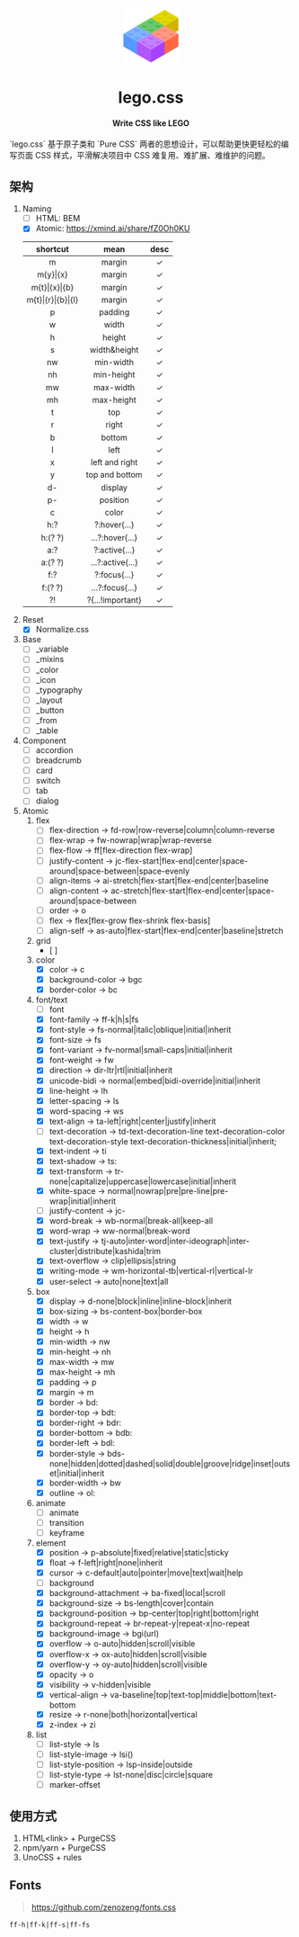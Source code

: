 <p align="center">
    <img src="/public/lego.png" width="100px">
</p>
<h1 align="center">lego.css</h1>
<h4 align="center">Write CSS like LEGO</h4>
<p>`lego.css` 基于原子类和 `Pure CSS` 两者的思想设计，可以帮助更快更轻松的编写页面 CSS 样式，平滑解决项目中 CSS 难复用、难扩展、难维护的问题。</p>

## 架构

1. Naming
   - [ ] HTML: BEM
   - [x] Atomic: https://xmind.ai/share/fZ0Oh0KU

    |      shortcut       |       mean       | desc  |
    | :-----------------: | :--------------: | :---: |
    |          m          |      margin      |   ✓   |
    |      m{y}\|{x}      |      margin      |   ✓   |
    |   m{t}\|{x}\|{b}    |      margin      |   ✓   |
    | m{t}\|{r}\|{b}\|{l} |      margin      |   ✓   |
    |          p          |     padding      |   ✓   |
    |          w          |      width       |   ✓   |
    |          h          |      height      |   ✓   |
    |          s          |   width&height   |   ✓   |
    |         nw          |    min-width     |   ✓   |
    |         nh          |    min-height    |   ✓   |
    |         mw          |    max-width     |   ✓   |
    |         mh          |    max-height    |   ✓   |
    |          t          |       top        |   ✓   |
    |          r          |      right       |   ✓   |
    |          b          |      bottom      |   ✓   |
    |          l          |       left       |   ✓   |
    |          x          |  left and right  |   ✓   |
    |          y          |  top and bottom  |   ✓   |
    |         d-          |     display      |   ✓   |
    |         p-          |     position     |   ✓   |
    |          c          |      color       |   ✓   |
    |         h:?         |   ?:hover{...}   |   ✓   |
    |       h:(? ?)       | ...?:hover{...}  |   ✓   |
    |         a:?         |  ?:active{...}   |   ✓   |
    |       a:(? ?)       | ...?:active{...} |   ✓   |
    |         f:?         |   ?:focus{...}   |   ✓   |
    |       f:(? ?)       | ...?:focus{...}  |   ✓   |
    |         ?!          | ?{...!important} |   ✓   |
2. Reset
   - [x] Normalize.css
3. Base
   - [ ] _variable
   - [ ] _mixins
   - [ ] _color
   - [ ] _icon
   - [ ] _typography
   - [ ] _layout
   - [ ] _button
   - [ ] _from
   - [ ] _table
4. Component
   - [ ] accordion
   - [ ] breadcrumb
   - [ ] card
   - [ ] switch
   - [ ] tab
   - [ ] dialog
5. Atomic
    1. flex
        - [ ] flex-direction → fd-row|row-reverse|column|column-reverse
        - [ ] flex-wrap → fw-nowrap|wrap|wrap-reverse
        - [ ] flex-flow → ff[flex-direction flex-wrap]
        - [ ] justify-content → jc-flex-start|flex-end|center|space-around|space-between|space-evenly
        - [ ] align-items → ai-stretch|flex-start|flex-end|center|baseline
        - [ ] align-content → ac-stretch|flex-start|flex-end|center|space-around|space-between
        - [ ] order → o
        - [ ] flex → flex[flex-grow flex-shrink flex-basis]
        - [ ] align-self → as-auto|flex-start|flex-end|center|baseline|stretch
    2. grid
        - [ ] 
    3. color
        - [x] color → c
        - [x] background-color → bgc
        - [x] border-color → bc
    4. font/text
        - [ ] font
        - [x] font-family → ff-k|h|s|fs
        - [x] font-style → fs-normal|italic|oblique|initial|inherit
        - [x] font-size → fs
        - [x] font-variant → fv-normal|small-caps|initial|inherit
        - [x] font-weight → fw
        - [x] direction → dir-ltr|rtl|initial|inherit
        - [x] unicode-bidi → normal|embed|bidi-override|initial|inherit
        - [x] line-height → lh
        - [x] letter-spacing → ls
        - [x] word-spacing → ws
        - [x] text-align → ta-left|right|center|justify|inherit
        - [ ] text-decoration → td-text-decoration-line text-decoration-color text-decoration-style text-decoration-thickness|initial|inherit;
        - [x] text-indent → ti
        - [x] text-shadow → ts:
        - [x] text-transform → tr-none|capitalize|uppercase|lowercase|initial|inherit
        - [x] white-space → normal|nowrap|pre|pre-line|pre-wrap|initial|inherit
        - [ ] justify-content → jc-
        - [x] word-break → wb-normal|break-all|keep-all
        - [x] word-wrap → ww-normal|break-word
        - [x] text-justify → tj-auto|inter-word|inter-ideograph|inter-cluster|distribute|kashida|trim
        - [x] text-overflow → clip|ellipsis|string
        - [x] writing-mode → wm-horizontal-tb|vertical-rl|vertical-lr
        - [x] user-select → auto|none|text|all
    5. box
        - [x] display → d-none|block|inline|inline-block|inherit
        - [x] box-sizing → bs-content-box|border-box
        - [x] width → w
        - [x] height → h
        - [x] min-width → nw
        - [x] min-height → nh
        - [x] max-width → mw
        - [x] max-height → mh
        - [x] padding → p
        - [x] margin → m
        - [x] border → bd:
        - [x] border-top → bdt:
        - [x] border-right → bdr:
        - [x] border-bottom → bdb:
        - [x] border-left → bdl:
        - [x] border-style → bds-none|hidden|dotted|dashed|solid|double|groove|ridge|inset|outset|initial|inherit
        - [x] border-width → bw
        - [x] outline → ol:
    6. animate
        - [ ] animate
        - [ ] transition
        - [ ] keyframe
    7. element
        - [x] position → p-absolute|fixed|relative|static|sticky
        - [x] float → f-left|right|none|inherit
        - [x] cursor → c-default|auto|pointer|move|text|wait|help
        - [ ] background
        - [x] background-attachment → ba-fixed|local|scroll
        - [x] background-size → bs-length|cover|contain
        - [x] background-position → bp-center|top|right|bottom|right
        - [x] background-repeat → br-repeat-y|repeat-x|no-repeat
        - [x] background-image → bgi(url)
        - [x] overflow → o-auto|hidden|scroll|visible
        - [x] overflow-x → ox-auto|hidden|scroll|visible
        - [x] overflow-y → oy-auto|hidden|scroll|visible
        - [x] opacity → o
        - [x] visibility → v-hidden|visible
        - [x] vertical-align → va-baseline|top|text-top|middle|bottom|text-bottom
        - [x] resize → r-none|both|horizontal|vertical
        - [x] z-index → zi
    8. list
        - [ ] list-style → ls
        - [ ] list-style-image → lsi()
        - [ ] list-style-position → lsp-inside|outside
        - [ ] list-style-type → lst-none|disc|circle|square
        - [ ] marker-offset

## 使用方式

1. HTML\<link\> + PurgeCSS 
2. npm/yarn + PurgeCSS
3. UnoCSS + rules

## Fonts
> https://github.com/zenozeng/fonts.css
```
ff-h|ff-k|ff-s|ff-fs
```